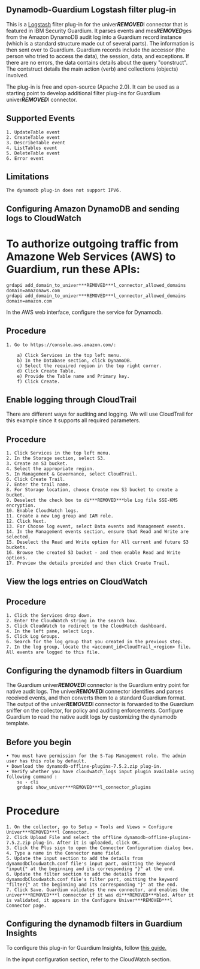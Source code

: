 ## Dynamodb-Guardium Logstash filter plug-in

This is a [Logstash](https://github.com/elastic/logstash) filter plug-in for the univer***REMOVED***l connector that is featured in IBM Security Guardium. It parses events and mes***REMOVED***ges from the Amazon DynamoDB audit log into a Guardium record instance (which is a standard structure made out of several parts). The information is then sent over to Guardium. Guardium records include the accessor (the person who tried to access the data), the session, data, and exceptions. If there are no errors, the data contains details about the query "construct". The contstruct details the main action (verb) and collections (objects) involved. 

The plug-in is free and open-source (Apache 2.0). It can be used as a starting point to develop additional filter plug-ins for Guardium univer***REMOVED***l connector.

## Supported Events

    1. UpdateTable event
    2. CreateTable event
    3. DescribeTable event
    4. ListTables event
    5. DeleteTable event
    6. Error event

## Limitations

	The dynamodb plug-in does not support IPV6.


## Configuring Amazon DynamoDB and sending logs to CloudWatch

# To authorize outgoing traffic from Amazone Web Services (AWS) to Guardium, run these APIs:

	grdapi add_domain_to_univer***REMOVED***l_connector_allowed_domains domain=amazonaws.com
	grdapi add_domain_to_univer***REMOVED***l_connector_allowed_domains domain=amazon.com


In the AWS web interface, configure the service for Dynamodb.

## Procedure

	1. Go to https://console.aws.amazon.com/:

		a) Click Services in the top left menu.
		b) In the Database section, click DynamoDB.
		c) Select the required region in the top right corner.
		d) Click Create Table.
		e) Provide the Table name and Primary key.
		f) Click Create.

## Enable logging through CloudTrail

There are different ways for auditing and logging. We will use CloudTrail for this example since it supports all required parameters. 

## Procedure

    1. Click Services in the top left menu.
    2. In the Storage section, select S3.
    3. Create an S3 bucket.
    4. Select the appropriate region.
    5. In Management & Governance, select CloudTrail.
    6. Click Create Trail.
    7. Enter the trail name.
    8. For Storage location, choose Create new S3 bucket to create a bucket.
    9. Deselect the check box to di***REMOVED***ble Log file SSE-KMS encryption.
    10. Enable CloudWatch logs.
    11. Create a new Log group and IAM role.
    12. Click Next.
    13. For Choose log event, select Data events and Management events.
    14. In the Management events section, ensure that Read and Write are selected.
    15. Deselect the Read and Write option for All current and future S3 buckets.
    16. Browse the created S3 bucket - and then enable Read and Write options.
    17. Preview the details provided and then click Create Trail.


## View the logs entries on CloudWatch

## Procedure

	1. Click the Services drop down.
    2. Enter the CloudWatch string in the search box.
    3. Click CloudWatch to redirect to the CloudWatch dashboard.
    4. In the left pane, select Logs.
    5. Click Log Groups.
    6. Search for the log group that you created in the previous step.
    7. In the log group, locate the <account_id>CloudTrail_<region> file. All events are logged to this file.


## Configuring the dynamodb filters in Guardium

The Guardium univer***REMOVED***l connector is the Guardium entry point for native audit logs. The univer***REMOVED***l connector identifies and parses received events, and then converts them to a standard Guardium format. The output of the univer***REMOVED***l connector is forwarded to the Guardium sniffer on the collector, for policy and auditing enforcements. Configure Guardium to read the native audit logs by customizing the dynamodb template.

## Before you begin

	• You must have permission for the S-Tap Management role. The admin user has this role by default.
	• Download the dynamodb-offline-plugins-7.5.2.zip plug-in.
	• Verify whether you have cloudwatch_logs input plugin available using following command : 
		su - cli
		grdapi show_univer***REMOVED***l_connector_plugins

# Procedure

	1. On the collector, go to Setup > Tools and Views > Configure Univer***REMOVED***l Connector.
	2. Click Upload File and select the offline dynamodb-offline-plugins-7.5.2.zip plug-in. After it is uploaded, click OK.
	3. Click the Plus sign to open the Connector Configuration dialog box.
	4. Type a name in the Connector name field.
	5. Update the input section to add the details from dynamodbCloudwatch.conf file's input part, omitting the keyword "input{" at the beginning and its corresponding "}" at the end.
	6. Update the filter section to add the details from dynamodbCloudwatch.conf file's filter part, omitting the keyword "filter{" at the beginning and its corresponding "}" at the end.
	7. Click Save. Guardium validates the new connector, and enables the univer***REMOVED***l connector if it was di***REMOVED***bled. After it is validated, it appears in the Configure Univer***REMOVED***l Connector page.
	
## Configuring the dynamodb filters in Guardium Insights

To configure this plug-in for Guardium Insights, follow [this guide.](https://github.com/RefaelAdi/univer***REMOVED***l-connectors/blob/INS-18044/docs/UC_Configuration_GI.md#Configuring_Filebeat_to_forward_audit_logs_to_Guardium)

In the input configuration section, refer to the CloudWatch section.
	
